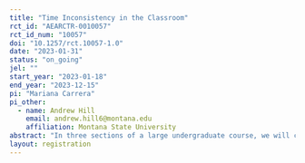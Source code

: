 ```yaml
---
title: "Time Inconsistency in the Classroom"
rct_id: "AEARCTR-0010057"
rct_id_num: "10057"
doi: "10.1257/rct.10057-1.0"
date: "2023-01-31"
status: "on_going"
jel: ""
start_year: "2023-01-18"
end_year: "2023-12-15"
pi: "Mariana Carrera"
pi_other:
  - name: Andrew Hill
    email: andrew.hill6@montana.edu
    affiliation: Montana State University
abstract: "In three sections of a large undergraduate course, we will collect data on online homework completion and visits to TA help sessions. In two treated sections, students will be required to visit TA help sessions at certain points of the semester. We will study how the treatment increases students' visits to TA sessions, number of assignments turned in on time, and course grade outcomes."
layout: registration
---
```


